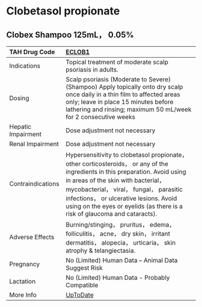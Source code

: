 # Clobetasol propionate

## Clobex Shampoo 125mL， 0.05%

| TAH Drug Code      | [ECLOB1](https://www.tahsda.org.tw/drugs/hissearch.php?drug_code=ECLOB1)                                                                                                                                                                                                                                                               |
|:-------------------|:---------------------------------------------------------------------------------------------------------------------------------------------------------------------------------------------------------------------------------------------------------------------------------------------------------------------------------------|
| Indications        | Topical treatment of moderate scalp psoriasis in adults.                                                                                                                                                                                                                                                                               |
| Dosing             | Scalp psoriasis (Moderate to Severe) (Shampoo) Apply topically onto dry scalp once daily in a thin film to affected areas only; leave in place 15 minutes before lathering and rinsing; maximum 50 mL/week for 2 consecutive weeks                                                                                                     |
| Hepatic Impairment | Dose adjustment not necessary                                                                                                                                                                                                                                                                                                          |
| Renal Impairment   | Dose adjustment not necessary                                                                                                                                                                                                                                                                                                          |
| Contraindications  | Hypersensitivity to clobetasol propionate， other corticosteroids， or any of the ingredients in this preparation. Avoid using in areas of the skin with bacterial， mycobacterial， viral， fungal， parasitic infections， or ulcerative lesions. Avoid using on the eyes or eyelids (as there is a risk of glaucoma and cataracts). |
| Adverse Effects    | Burning/stinging， pruritus， edema， folliculitis， acne， dry skin， irritant dermatitis， alopecia， urticaria， skin atrophy & telangiectasia.                                                                                                                                                                                     |
| Pregnancy          | No (Limited) Human Data – Animal Data Suggest Risk                                                                                                                                                                                                                                                                                     |
| Lactation          | No (Limited) Human Data - Probably Compatible                                                                                                                                                                                                                                                                                          |
| More Info          | [UpToDate](https://www.uptodate.com/contents/clobetasol-propionate-drug-information)                                                                                                                                                                                                                                                   |

